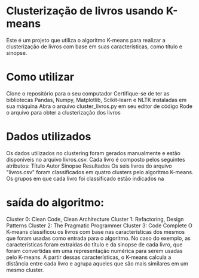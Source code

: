 # Clusterização de livros usando K-means
Este é um projeto que utiliza o algoritmo K-means para realizar a clusterização de livros com base em suas características, como título e sinopse.


# Como utilizar
Clone o repositório para o seu computador
Certifique-se de ter as bibliotecas Pandas, Numpy, Matplotlib, Scikit-learn e NLTK instaladas em sua máquina
Abra o arquivo cluster_livros.py em seu editor de código
Rode o arquivo para obter a clusterização dos livros


# Dados utilizados
Os dados utilizados no clustering foram gerados manualmente e estão disponíveis no arquivo livros.csv. Cada livro é composto pelos seguintes atributos:
Título
Autor
Sinopse
Resultados
Os seis livros do arquivo "livros.csv" foram classificados em quatro clusters pelo algoritmo K-means. Os grupos em que cada livro foi classificado estão indicados na


# saída do algoritmo:
Cluster 0: Clean Code, Clean Architecture
Cluster 1: Refactoring, Design Patterns
Cluster 2: The Pragmatic Programmer
Cluster 3: Code Complete
O K-means classificou os livros com base nas características dos mesmos que foram usadas como entrada para o algoritmo. No caso do exemplo, as características foram extraídas do título e da sinopse de cada livro, que foram convertidas em uma representação numérica para serem usadas pelo K-means. A partir dessas características, o K-means calcula a distância entre cada livro e agrupa aqueles que são mais similares em um mesmo cluster.
